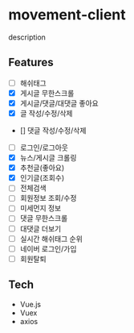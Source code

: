 # movement-client

description


## Features
- [ ] 해쉬태그
- [x] 게시글 무한스크롤
- [x] 게시글/댓글/대댓글 좋아요
- [x] 글 작성/수정/삭제
- [] 댓글 작성/수정/삭제
- [ ] 로그인/로그아웃
- [x] 뉴스/게시글 크롤링
- [x] 추천글(좋아요)
- [x] 인기글(조회수)
- [ ] 전체검색
- [ ] 회원정보 조회/수정
- [ ] 미세먼지 정보
- [ ] 댓글 무한스크롤
- [ ] 대댓글 더보기
- [ ] 실시간 해쉬태그 순위
- [ ] 네이버 로그인/가입
- [ ] 회원탈퇴

## Tech
* Vue.js
* Vuex
* axios

